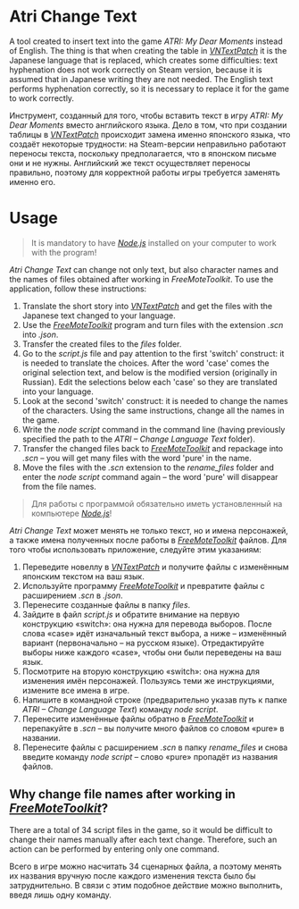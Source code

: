 # Atri Change Text
A tool created to insert text into the game _ATRI: My Dear Moments_ instead of English. The thing is that when creating the table in [_VNTextPatch_](https://github.com/arcusmaximus/VNTranslationTools/tree/main) it is the Japanese language that is replaced, which creates some difficulties: text hyphenation does not work correctly on Steam version, because it is assumed that in Japanese writing they are not needed. The English text performs hyphenation correctly, so it is necessary to replace it for the game to work correctly.

Инструмент, созданный для того, чтобы вставить текст в игру _ATRI: My Dear Moments_ вместо английского языка. Дело в том, что при создании таблицы в [_VNTextPatch_](https://github.com/arcusmaximus/VNTranslationTools/tree/main) происходит замена именно японского языка, что создаёт некоторые трудности: на Steam-версии неправильно работают переносы текста, поскольку предполагается, что в японском письме они и не нужны. Английский же текст осуществляет переносы правильно, поэтому для корректной работы игры требуется заменять именно его.

# Usage
> It is mandatory to have [_Node.js_](https://nodejs.org/ru) installed on your computer to work with the program!

_Atri Change Text_ can change not only text, but also character names and the names of files obtained after working in _FreeMoteToolkit_. To use the application, follow these instructions:
1. Translate the short story into [_VNTextPatch_](https://github.com/arcusmaximus/VNTranslationTools/tree/main) and get the files with the Japanese text changed to your language.
2. Use the [_FreeMoteToolkit_](https://github.com/UlyssesWu/FreeMote) program and turn files with the extension _.scn_ into _.json_.
3. Transfer the created files to the _files_ folder.
4. Go to the _script.js_ file and pay attention to the first 'switch' construct: it is needed to translate the choices. After the word 'case' comes the original selection text, and below is the modified version (originally in Russian). Edit the selections below each 'case' so they are translated into your language.
5. Look at the second 'switch' construct: it is needed to change the names of the characters. Using the same instructions, change all the names in the game.
6. Write the _node script_ command in the command line (having previously specified the path to the _ATRI – Change Language Text_ folder).
7. Transfer the changed files back to [_FreeMoteToolkit_](https://github.com/UlyssesWu/FreeMote) and repackage into _.scn_ – you will get many files with the word 'pure' in the name.
8. Move the files with the _.scn_ extension to the _rename_files_ folder and enter the _node script_ command again – the word 'pure' will disappear from the file names.

> Для работы с программой обязательно иметь установленный на компьютере [_Node.js_](https://nodejs.org/ru)!

_Atri Change Text_ может менять не только текст, но и имена персонажей, а также имена полученных после работы в [_FreeMoteToolkit_](https://github.com/UlyssesWu/FreeMote) файлов. Для того чтобы использовать приложение, следуйте этим указаниям:
1. Переведите новеллу в [_VNTextPatch_](https://github.com/arcusmaximus/VNTranslationTools/tree/main) и получите файлы с изменённым японским текстом на ваш язык.
2. Используйте программу [_FreeMoteToolkit_](https://github.com/UlyssesWu/FreeMote) и превратите файлы с расширением _.scn_ в _.json_.
3. Перенесите созданные файлы в папку _files_.
4. Зайдите в файл _script.js_ и обратите внимание на первую конструкцию «switch»: она нужна для перевода выборов. После слова «case» идёт изначальный текст выбора, а ниже – изменённый вариант (первоначально – на русском языке). Отредактируйте выборы ниже каждого «case», чтобы они были переведены на ваш язык.
5. Посмотрите на вторую конструкцию «switch»: она нужна для изменения имён персонажей. Пользуясь теми же инструкциями, измените все имена в игре.
6. Напишите в командной строке (предварительно указав путь к папке _ATRI – Change Language Text_) команду _node script_.
7. Перенесите изменённые файлы обратно в [_FreeMoteToolkit_](https://github.com/UlyssesWu/FreeMote) и перепакуйте в _.scn_ – вы получите много файлов со словом «pure» в названии.
8. Перенесите файлы с расширением _.scn_ в папку _rename_files_ и снова введите команду _node script_ – слово «pure» пропадёт из названия файлов.
## Why change file names after working in [_FreeMoteToolkit_](https://github.com/UlyssesWu/FreeMote)?
There are a total of 34 script files in the game, so it would be difficult to change their names manually after each text change. Therefore, such an action can be performed by entering only one command.

Всего в игре можно насчитать 34 сценарных файла, а поэтому менять их названия вручную после каждого изменения текста было бы затруднительно. В связи с этим подобное действие можно выполнить, введя лишь одну команду.

